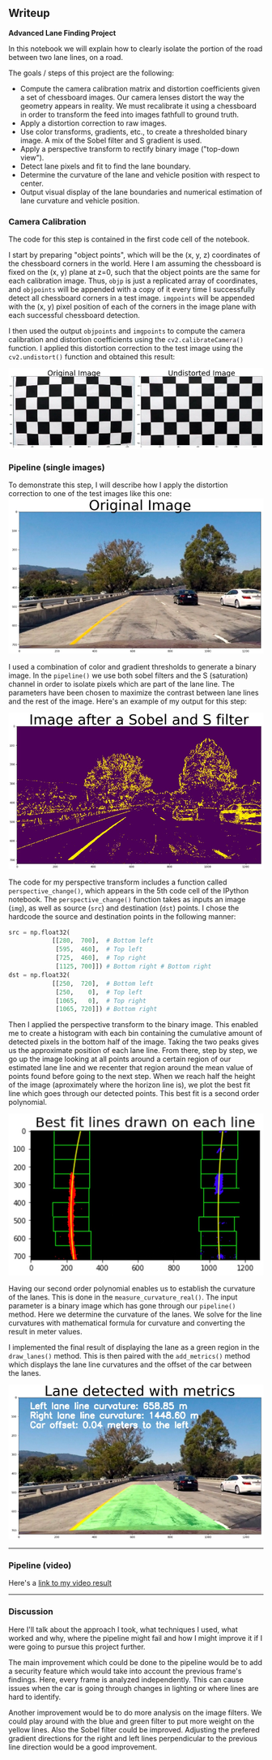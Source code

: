 ## Writeup


**Advanced Lane Finding Project**

In this notebook we will explain how to clearly isolate the portion of the road between two lane lines, on a road. 

The goals / steps of this project are the following:

* Compute the camera calibration matrix and distortion coefficients given a set of chessboard images. Our camera lenses distort the way the geometry appears in reality. We must recalibrate it using a chessboard in order to transform the feed into images fathfull to ground truth.
* Apply a distortion correction to raw images.
* Use color transforms, gradients, etc., to create a thresholded binary image. A mix of the Sobel filter and S gradient is used. 
* Apply a perspective transform to rectify binary image ("top-down view").
* Detect lane pixels and fit to find the lane boundary.
* Determine the curvature of the lane and vehicle position with respect to center.
* Output visual display of the lane boundaries and numerical estimation of lane curvature and vehicle position.

[//]: # (Image References)

[image1]: ./picturesWriteup/chessboards.jpg
[image2]: ./picturesWriteup/original.jpg
[image3]: ./picturesWriteup/sobel.jpg 
[image5]: ./picturesWriteup/bestfit.jpg 
[image6]: ./picturesWriteup/final.jpg
[video1]: ./project_video_solution.mp4 

### Camera Calibration


The code for this step is contained in the first code cell of the notebook. 

I start by preparing "object points", which will be the (x, y, z) coordinates of the chessboard corners in the world. Here I am assuming the chessboard is fixed on the (x, y) plane at z=0, such that the object points are the same for each calibration image.  Thus, `objp` is just a replicated array of coordinates, and `objpoints` will be appended with a copy of it every time I successfully detect all chessboard corners in a test image.  `imgpoints` will be appended with the (x, y) pixel position of each of the corners in the image plane with each successful chessboard detection.  

I then used the output `objpoints` and `imgpoints` to compute the camera calibration and distortion coefficients using the `cv2.calibrateCamera()` function.  I applied this distortion correction to the test image using the `cv2.undistort()` function and obtained this result: 

![alt text][image1]

### Pipeline (single images)

To demonstrate this step, I will describe how I apply the distortion correction to one of the test images like this one:
![alt text][image2]


I used a combination of color and gradient thresholds to generate a binary image. In the `pipeline()` we use both sobel filters and the S (saturation) channel in order to isolate pixels which are part of the lane line. The parameters have been chosen to maximize the contrast between lane lines and the rest of the image. Here's an example of my output for this step:

![alt text][image3]

The code for my perspective transform includes a function called `perspective_change()`, which appears in the 5th code cell of the IPython notebook.  The `perspective_change()` function takes as inputs an image (`img`), as well as source (`src`) and destination (`dst`) points.  I chose the hardcode the source and destination points in the following manner:

```python
src = np.float32(
            [[280,  700],  # Bottom left
             [595,  460],  # Top left
             [725,  460],  # Top right
             [1125, 700]]) # Bottom right # Bottom right
dst = np.float32(
            [[250,  720],  # Bottom left
             [250,    0],  # Top left
             [1065,   0],  # Top right
             [1065, 720]]) # Bottom right   
```


Then I applied the perspective transform to the binary image. This enabled me to create a histogram with each bin containing the cumulative amount of detected pixels in the bottom half of the image. Taking the two peaks gives us the approximate position of each lane line. From there, step by step, we go up the image looking at all points around a certain region of our estimated lane line and we recenter that region around the mean value of points found before going to the next step. When we reach half the height of the image (aproximately where the horizon line is), we plot the best fit line which goes through our detected points. This best fit is a second order polynomial. 

![alt text][image5]



Having our second order polynomial enables us to establish the curvature of the lanes. This is done in the `measure_curvature_real()`. The input parameter is a binary image which has gone through our `pipeline()` method. Here we determine the curvature of the lanes. We solve for the line curvatures with mathematical formula for curvature and converting the result in meter values.


I implemented the final result of displaying the lane as a green region in the `draw_lanes()` method. This is then paired with the `add_metrics()` method which displays the lane line curvatures and the offset of the car between the lanes.

![alt text][image6]

---

### Pipeline (video)

Here's a [link to my video result](./project_video_solution.mp4)

---

### Discussion


Here I'll talk about the approach I took, what techniques I used, what worked and why, where the pipeline might fail and how I might improve it if I were going to pursue this project further.  

The main improvement which could be done to the pipeline would be to add a security feature which would take into account the previous frame's findings. Here, every frame is analyzed independently. This can cause issues when the car is going through changes in lighting or where lines are hard to identify.

Another improvement would be to do more analysis on the image filters. We could play around with the blue and green filter to put more weight on the yellow lines. Also the Sobel filter could be improved. Adjusting the prefered gradient directions for the right and left lines perpendicular to the previous line direction would be a good improvement. 

